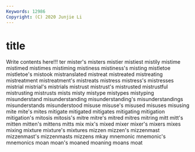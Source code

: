 ```yaml
---
Keywords: 12986
Copyright: (C) 2020 Junjie Li
---
```


# title

Write contents here!!!
ter 
mister's 
misters 
mistier 
mistiest 
mistily 
mistime 
mistimed 
mistimes 
mistiming
mistiness 
mistiness's 
misting 
mistletoe 
mistletoe's 
mistook 
mistranslated 
mistreat 
mistreated 
mistreating
mistreatment 
mistreatment's 
mistreats 
mistress 
mistress's 
mistresses 
mistrial 
mistrial's 
mistrials 
mistrust
mistrust's 
mistrusted 
mistrustful 
mistrusting 
mistrusts 
mists 
misty 
mistype 
mistypes 
mistyping
misunderstand 
misunderstanding 
misunderstanding's 
misunderstandings 
misunderstands 
misunderstood 
misuse 
misuse's 
misused 
misuses
misusing 
mite 
mite's 
mites 
mitigate 
mitigated 
mitigates 
mitigating 
mitigation 
mitigation's
mitosis 
mitosis's 
mitre 
mitre's 
mitred 
mitres 
mitring 
mitt 
mitt's 
mitten
mitten's 
mittens 
mitts 
mix 
mix's 
mixed 
mixer 
mixer's 
mixers 
mixes
mixing 
mixture 
mixture's 
mixtures 
mizzen 
mizzen's 
mizzenmast 
mizzenmast's 
mizzenmasts 
mizzens
mkay 
mnemonic 
mnemonic's 
mnemonics 
moan 
moan's 
moaned 
moaning 
moans 
moat
